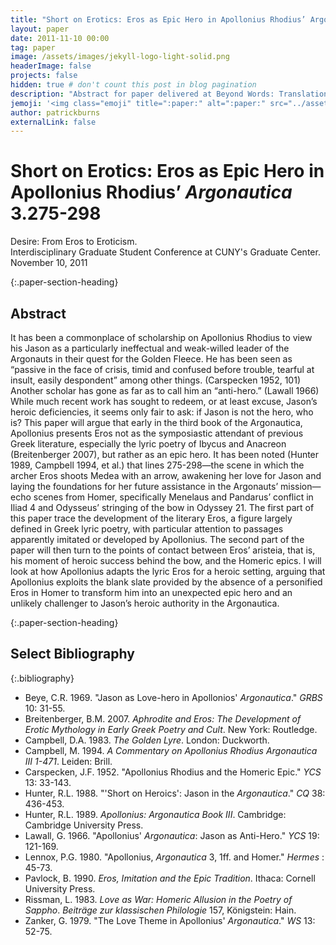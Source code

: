 ```yaml
---
title: "Short on Erotics: Eros as Epic Hero in Apollonius Rhodius’ Argonautica 3.275-298"
layout: paper
date: 2011-11-10 00:00
tag: paper
image: /assets/images/jekyll-logo-light-solid.png
headerImage: false
projects: false
hidden: true # don't count this post in blog pagination
description: "Abstract for paper delivered at Beyond Words: Translation and the Classical World, CUNY Graduate Center"
jemoji: '<img class="emoji" title=":paper:" alt=":paper:" src="../assets/images/paper-icon.png" height="20" width="20" align="absmiddle">'
author: patrickburns
externalLink: false
---
```


# Short on Erotics: Eros as Epic Hero in Apollonius Rhodius’ *Argonautica* 3.275-298
Desire: From Eros to Eroticism.  
Interdisciplinary Graduate Student Conference at CUNY's Graduate Center.  
November 10, 2011

{:.paper-section-heading}
## Abstract 
It has been a commonplace of scholarship on Apollonius Rhodius to view his Jason as a particularly ineffectual and weak-willed leader of the Argonauts in their quest for the Golden Fleece. He has been seen as “passive in the face of crisis, timid and confused before trouble, tearful at insult, easily despondent” among other things. (Carspecken 1952, 101) Another scholar has gone as far as to call him an “anti-hero.” (Lawall 1966) While much recent work has sought to redeem, or at least excuse, Jason’s heroic deficiencies, it seems only fair to ask: if Jason is not the hero, who is? This paper will argue that early in the third book of the Argonautica, Apollonius presents Eros not as the symposiastic attendant of previous Greek literature, especially the lyric poetry of Ibycus and Anacreon (Breitenberger 2007), but rather as an epic hero. It has been noted (Hunter 1989, Campbell 1994, et al.) that lines 275-298—the scene in which the archer Eros shoots Medea with an arrow, awakening her love for Jason and laying the foundations for her future assistance in the Argonauts’ mission—echo scenes from Homer, specifically Menelaus and Pandarus’ conflict in Iliad 4 and Odysseus’ stringing of the bow in Odyssey 21. The first part of this paper trace the development of the literary Eros, a figure largely defined in Greek lyric poetry, with particular attention to passages apparently imitated or developed by Apollonius. The second part of the paper will then turn to the points of contact between Eros’ aristeia, that is, his moment of heroic success behind the bow, and the Homeric epics. I will look at how Apollonius adapts the lyric Eros for a heroic setting, arguing that Apollonius exploits the blank slate provided by the absence of a personified Eros in Homer to transform him into an unexpected epic hero and an unlikely challenger to Jason’s heroic authority in the Argonautica.

{:.paper-section-heading}
## Select Bibliography

{:.bibliography}

- Beye, C.R. 1969. "Jason as Love-hero in Apollonios' *Argonautica*." *GRBS* 10: 31-55.
- Breitenberger, B.M. 2007. *Aphrodite and Eros: The Development of Erotic Mythology in Early Greek Poetry and Cult*. New York: Routledge.
- Campbell, D.A. 1983. *The Golden Lyre*. London: Duckworth.
- Campbell, M. 1994. *A Commentary on Apollonius Rhodius *Argonautica* III 1-471*. Leiden: Brill.
- Carspecken, J.F. 1952. "Apollonius Rhodius and the Homeric Epic." *YCS* 13: 33-143.
- Hunter, R.L. 1988. "'Short on Heroics': Jason in the *Argonautica*." *CQ* 38: 436-453.
- Hunter, R.L. 1989. *Apollonius: *Argonautica* Book III*. Cambridge: Cambridge University Press.
- Lawall, G. 1966. "Apollonius' *Argonautica*: Jason as Anti-Hero." *YCS* 19: 121-169.
- Lennox, P.G. 1980. "Apollonius, *Argonautica* 3, 1ff. and Homer." *Hermes* : 45-73.
- Pavlock, B. 1990. *Eros, Imitation and the Epic Tradition*. Ithaca: Cornell University Press.
- Rissman, L. 1983. *Love as War: Homeric Allusion in the Poetry of Sappho*. *Beiträge zur klassischen Philologie* 157, Königstein: Hain.
- Zanker, G. 1979. "The Love Theme in Apollonius' *Argonautica*." *WS* 13: 52-75.

